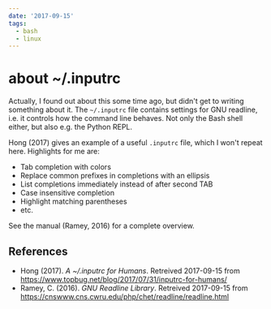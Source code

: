 ```yaml
---
date: '2017-09-15'
tags:
  - bash
  - linux
---
```


# about ~/.inputrc

Actually, I found out about this some time ago, but didn't get to writing something about it. The `~/.inputrc` file contains settings for GNU readline, i.e. it controls how the command line behaves. Not only the Bash shell either, but also e.g. the Python REPL.

Hong (2017) gives an example of a useful `.inputrc` file, which I won't repeat here. Highlights for me are:

- Tab completion with colors
- Replace common prefixes in completions with an ellipsis
- List completions immediately instead of after second TAB
- Case insensitive completion
- Highlight matching parentheses
- etc.

See the manual (Ramey, 2016) for a complete overview.

## References

- Hong (2017). *A ~/.inputrc for Humans*. Retreived 2017-09-15 from <https://www.topbug.net/blog/2017/07/31/inputrc-for-humans/>
- Ramey, C. (2016). *GNU Readline Library*. Retreived 2017-09-15 from <https://cnswww.cns.cwru.edu/php/chet/readline/readline.html>
